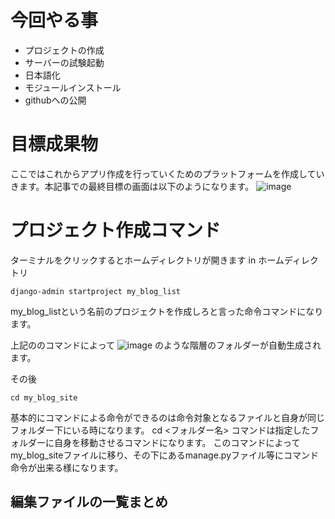 # 今回やる事
- プロジェクトの作成
- サーバーの試験起動
- 日本語化
- モジュールインストール
- githubへの公開

# 目標成果物
ここではこれからアプリ作成を行っていくためのプラットフォームを作成していきます。本記事での最終目標の画面は以下のようになります。
![image](https://user-images.githubusercontent.com/79962572/127957935-eb279fee-c047-4505-889b-73f32a2b9a15.png)

# プロジェクト作成コマンド

ターミナルをクリックするとホームディレクトリが開きます
in ホームディレクトリ
```
django-admin startproject my_blog_list
```
my_blog_listという名前のプロジェクトを作成しろと言った命令コマンドになります。

上記ののコマンドによって
![image](https://user-images.githubusercontent.com/79962572/127958264-1db7194d-9c32-4ebf-a092-d07dd10e6807.png)
のような階層のフォルダーが自動生成されます。

その後
```
cd my_blog_site
```
基本的にコマンドによる命令ができるのは命令対象となるファイルと自身が同じフォルダー下にいる時になります。
cd <フォルダー名>
コマンドは指定したフォルダーに自身を移動させるコマンドになります。
このコマンドによってmy_blog_siteファイルに移り、その下にあるmanage.pyファイル等にコマンド命令が出来る様になります。




## 編集ファイルの一覧まとめ
